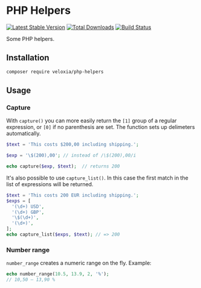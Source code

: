 # PHP Helpers

[![Latest Stable Version](https://img.shields.io/packagist/v/veloxia/php-helpers.svg?style=flat-square)](https://packagist.org/packages/veloxia/php-helpers)
[![Total Downloads](https://img.shields.io/packagist/dt/veloxia/php-helpers.svg?style=flat-square)](https://packagist.org/packages/veloxia/php-helpers)
[![Build Status](https://travis-ci.org/veloxiadev/php-helpers.svg?branch=master)](https://travis-ci.org/veloxiadev/php-helpers)

Some PHP helpers.

## Installation

```bash
composer require veloxia/php-helpers
```

## Usage

### Capture

With `capture()` you can more easily return the `[1]` group of a regular expression, or `[0]` if no parenthesis are set. The function sets up delimeters automatically.

``` php
$text = 'This costs $200,00 including shipping.';

$exp = '\$(200),00'; // instead of /\$(200),00/i

echo capture($exp, $text);  // returns 200
```

It's also possible to use `capture_list()`. In this case the first match in the list of expressions will be returned.

``` php
$text = 'This costs 200 EUR including shipping.';
$exps = [
  '(\d+) USD',
  '(\d+) GBP',
  '\$(\d+)',
  '(\d+)',
];
echo capture_list($exps, $text); // => 200
```

### Number range

`number_range` creates a numeric range on the fly. Example:

``` php
echo number_range(10.5, 13.9, 2, '%');
// 10,50 – 13,90 %
```
